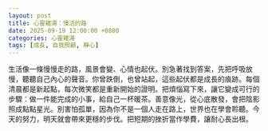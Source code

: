 ```yaml
---
layout: post
title: 心靈雞湯：慢活的路
date: 2025-09-19 12:00:00 +0800
categories: 心靈雞湯
tags: [成長, 自我照顧, 靜心]
---
```


生活像一條慢慢走的路，風景會變、心情也起伏。別急著找到答案，先把呼吸放慢，聽聽自己內心的聲音。你曾跌倒，也曾站起，這些起伏都是成長的痕跡。每個清晨都是新起點，每次微笑都是重新開始的證明。把煩惱寫下來，讓它變成可行的步驟：做一件能完成的小事，給自己一杯暖茶。善意像光，從心底散發，會把陰影照成點點星光。別害怕孤單，因為你不是一個人走在路上，世界也在學會聆聽。今天的努力，明天就會帶來更穩的步伐。把短期的挫折當作學費，讓耐心長出根。